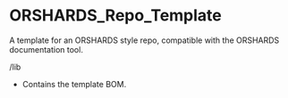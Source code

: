 # ORSHARDS_Repo_Template
A template for an ORSHARDS style repo, compatible with the ORSHARDS documentation tool.


/lib
- Contains the template BOM.
